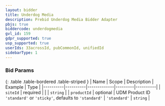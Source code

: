 ```yaml
---
layout: bidder
title: Underdog Media
description: Prebid Underdog Media Bidder Adapter
pbjs: true
biddercode: underdogmedia
gvl_id: 159
gdpr_supported: true
usp_supported: true
userIds: 33acrossId, pubCommonId, unifiedId
sidebarType: 1
---
```


### Bid Params

{: .table .table-bordered .table-striped }
| Name     | Scope    | Description | Example | Type     |
|----------|----------|-------------|---------|----------|
| `siteId` | required |             |         | `string` |
| `productId` | optional | UDM Product ID `'standard'` or `'sticky'`, defaults to `'standard'` | `'standard'`   | `string` |
